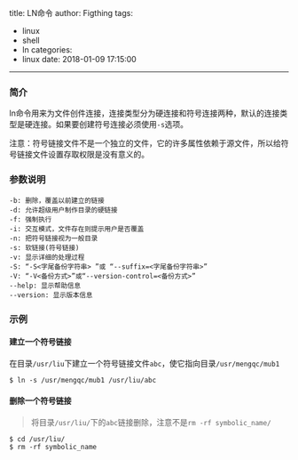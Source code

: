 title: LN命令
author: Figthing
tags:
  - linux
  - shell
  - ln
categories:
  - linux
date: 2018-01-09 17:15:00
---
### 简介

ln命令用来为文件创件连接，连接类型分为硬连接和符号连接两种，默认的连接类型是硬连接。如果要创建符号连接必须使用`-s`选项。

注意：符号链接文件不是一个独立的文件，它的许多属性依赖于源文件，所以给符号链接文件设置存取权限是没有意义的。

### 参数说明

```shell
-b: 删除，覆盖以前建立的链接
-d: 允许超级用户制作目录的硬链接
-f: 强制执行
-i: 交互模式，文件存在则提示用户是否覆盖
-n: 把符号链接视为一般目录
-s: 软链接(符号链接)
-v: 显示详细的处理过程
-S: “-S<字尾备份字符串> ”或 “--suffix=<字尾备份字符串>”
-V: “-V<备份方式>”或“--version-control=<备份方式>”
--help: 显示帮助信息
--version: 显示版本信息
```

<!--more-->

### 示例
#### 建立一个符号链接

> 
在目录`/usr/liu`下建立一个符号链接文件`abc`，使它指向目录`/usr/mengqc/mub1`

```shell
$ ln -s /usr/mengqc/mub1 /usr/liu/abc
```

#### 删除一个符号链接

> 将目录`/usr/liu/`下的`abc`链接删除，注意不是`rm -rf symbolic_name/ `

```shell
$ cd /usr/liu/
$ rm -rf symbolic_name 
```